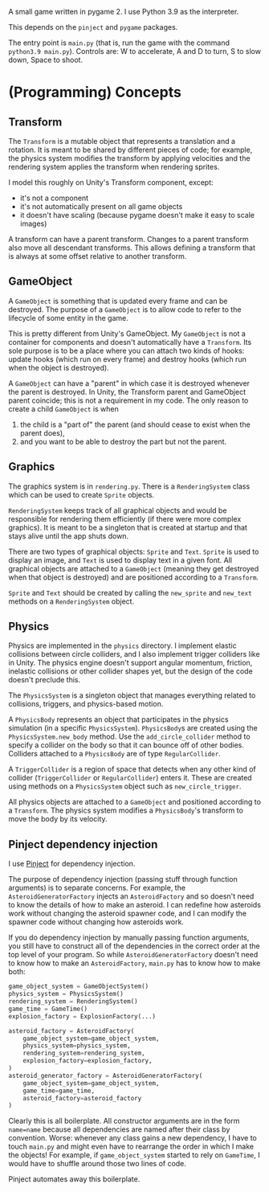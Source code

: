 A small game written in pygame 2. I use Python 3.9 as the interpreter.

This depends on the `pinject` and `pygame` packages.

The entry point is `main.py` (that is, run the game with the command
`python3.9 main.py`). Controls are: W to accelerate, A and D to turn,
S to slow down, Space to shoot.

# (Programming) Concepts

## Transform

The `Transform` is a mutable object that represents a translation and
a rotation. It is meant to be shared by different pieces of code; for
example, the physics system modifies the transform by applying
velocities and the rendering system applies the transform when
rendering sprites.

I model this roughly on Unity's Transform component, except:

* it's not a component
* it's not automatically present on all game objects
* it doesn't have scaling (because pygame doesn't make it easy to
  scale images)
  
A transform can have a parent transform. Changes to a parent transform
also move all descendant transforms. This allows defining a transform
that is always at some offset relative to another transform.

## GameObject

A `GameObject` is something that is updated every frame and can be
destroyed. The purpose of a `GameObject` is to allow code to refer to
the lifecycle of some entity in the game.

This is pretty different from Unity's GameObject. My `GameObject` is
not a container for components and doesn't automatically have a
`Transform`. Its sole purpose is to be a place where you can attach
two kinds of hooks: update hooks (which run on every frame) and
destroy hooks (which run when the object is destroyed).

A `GameObject` can have a "parent" in which case it is destroyed
whenever the parent is destroyed. In Unity, the Transform parent and
GameObject parent coincide; this is not a requirement in my code. The
only reason to create a child `GameObject` is when

1. the child is a "part of" the parent (and should cease to exist when
   the parent does),
2. and you want to be able to destroy the part but not the parent.

## Graphics

The graphics system is in `rendering.py`. There is a `RenderingSystem`
class which can be used to create `Sprite` objects.

`RenderingSystem` keeps track of all graphical objects and would be
responsible for rendering them efficiently (if there were more complex
graphics). It is meant to be a singleton that is created at startup
and that stays alive until the app shuts down.

There are two types of graphical objects: `Sprite` and `Text`.
`Sprite` is used to display an image, and `Text` is used to display
text in a given font. All graphical objects are attached to a
`GameObject` (meaning they get destroyed when that object is
destroyed) and are positioned according to a `Transform`.

`Sprite` and `Text` should be created by calling the `new_sprite` and
`new_text` methods on a `RenderingSystem` object.

## Physics

Physics are implemented in the `physics` directory. I implement
elastic collisions between circle colliders, and I also implement
trigger colliders like in Unity. The physics engine doesn't support
angular momentum, friction, inelastic collisions or other collider
shapes yet, but the design of the code doesn't preclude this.

The `PhysicsSystem` is a singleton object that manages everything
related to collisions, triggers, and physics-based motion.

A `PhysicsBody` represents an object that participates in the physics
simulation (in a specific `PhysicsSystem`). `PhysicsBody`s are created
using the `PhysicsSystem.new_body` method. Use the
`add_circle_collider` method to specify a collider on the body so that
it can bounce off of other bodies. Colliders attached to a
`PhysicsBody` are of type `RegularCollider`.

A `TriggerCollider` is a region of space that detects when any other
kind of collider (`TriggerCollider` or `RegularCollider`) enters it.
These are created using methods on a `PhysicsSystem` object such as
`new_circle_trigger`.

All physics objects are attached to a `GameObject` and positioned
according to a `Transform`. The physics system modifies a
`PhysicsBody`'s transform to move the body by its velocity.

## Pinject dependency injection

I use [Pinject](https://github.com/google/pinject) for dependency
injection.

The purpose of dependency injection (passing stuff through function
arguments) is to separate concerns. For example, the
`AsteroidGeneratorFactory` injects an `AsteroidFactory` and so doesn't
need to know the details of how to make an asteroid. I can redefine
how asteroids work without changing the asteroid spawner code, and I
can modify the spawner code without changing how asteroids work.

If you do dependency injection by manually passing function arguments,
you still have to construct all of the dependencies in the correct
order at the top level of your program. So while
`AsteroidGeneratorFactory` doesn't need to know how to make an
`AsteroidFactory`, `main.py` has to know how to make both:

```py
game_object_system = GameObjectSystem()
physics_system = PhysicsSystem()
rendering_system = RenderingSystem()
game_time = GameTime()
explosion_factory = ExplosionFactory(...)

asteroid_factory = AsteroidFactory(
    game_object_system=game_object_system,
    physics_system=physics_system,
    rendering_system=rendering_system,
    explosion_factory=explosion_factory,
)
asteroid_generator_factory = AsteroidGeneratorFactory(
    game_object_system=game_object_system,
    game_time=game_time,
    asteroid_factory=asteroid_factory
)
```

Clearly this is all boilerplate. All constructor arguments are in the
form `name=name` because all dependencies are named after their class
by convention. Worse: whenever any class gains a new dependency, I
have to touch `main.py` and might even have to rearrange the order in
which I make the objects! For example, if `game_object_system` started
to rely on `GameTime`, I would have to shuffle around those two lines
of code.

Pinject automates away this boilerplate.
